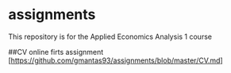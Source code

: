 # assignments
This repository is for the Applied Economics Analysis 1 course 

##CV online firts assignment [https://github.com/gmantas93/assignments/blob/master/CV.md]
